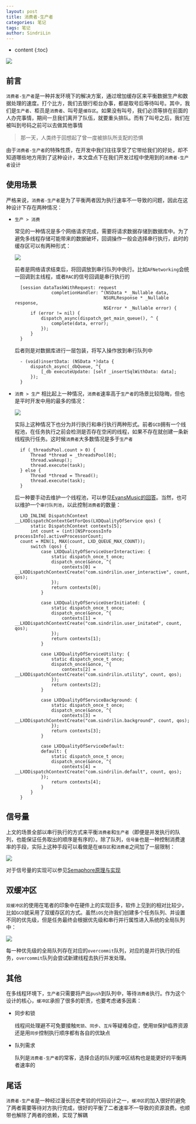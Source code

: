```yaml
---
layout: post
title: 消费者-生产者
categories: 笔记
tags: 笔记
author: SindriLin
---
```


* content
{:toc}

![](http://upload-images.jianshu.io/upload_images/783864-8290c22b88bfa6b5.png?imageMogr2/auto-orient/strip%7CimageView2/2/w/1240)

## 前言
`消费者-生产者`是一种并发环境下的解决方案，通过增加缓存区来平衡数据生产和数据处理的速度。打个比方，我们去银行柜台办事，都是取号后等待叫号。其中，我们是`生产者`、柜员是`消费者`、叫号是`缓存区`。如果没有叫号，我们必须等排在前面的人办完事情，期间一旦我们离开了队伍，就要重头排队。而有了叫号之后，我们在被叫到号码之前可以去做其他事情

> 那一天，人类终于回想起了曾一度被排队所支配的恐惧

由于`消费者-生产者`的特殊性质，在开发中我们往往享受了它带给我们的好处，却不知道哪些地方用到了这种设计，本文盘点下在我们开发过程中使用到的`消费者-生产者`设计

## 使用场景
严格来说，`消费者-生产者`是为了平衡两者因为执行速率不一导致的问题，因此在这种设计下存在两种情况：

- `生产 > 消费`

    常见的一种情况是多个网络请求完成，需要将请求数据存储到数据库中。为了避免多线程存储可能带来的数据破坏，回调操作一般会选择串行执行，此时的缓存区可以有两种形式：
        
    ![](http://upload-images.jianshu.io/upload_images/783864-d809ba515416c31f.png?imageMogr2/auto-orient/strip%7CimageView2/2/w/1240)
    
    前者是网络请求结束后，将回调放到串行队列中执行。比如`AFNetworking`会统一回调到主线程，或者`RAC`的信号回调是串行执行的
 
        [session dataTaskWithRequest: request 
                    completionHandler: ^(NSData * _Nullable data, 
                                        NSURLResponse * _Nullable response, 
                                        NSError * _Nullable error) {
            if (error != nil) {
                dispatch_async(dispatch_get_main_queue(), ^ {
                    complete(data, error);
                });
            }
        }
 
    后者则是对数据库进行一层包装，将写入操作放到串行队列中
 
        - (void)insertData: (NSData *)data {
            dispatch_async(_dbQueue, ^{
                [_db executeUpdate: [self _insertSqlWithData: data];
            });
        }
    
- `消费 > 生产`
    相比起上一种情况，`消费者`速率高于`生产者`的场景比较隐晦，但也是平时开发中用的最多的情况：
     
    ![](http://upload-images.jianshu.io/upload_images/783864-a62271f729c63c24.png?imageMogr2/auto-orient/strip%7CimageView2/2/w/1240)
     
    实际上这种情况下也分为并行执行和串行执行两种形式。前者`GCD`拥有一个线程池，在任务执行之前会检测是否存在空闲的线程，如果不存在就创建一条新线程执行任务。这时候`消费者`大多数情况是多于`生产者`
 
        if (_threadsPool.count > 0) {
            Thread *thread = _threadsPool[0];
            thread.wakeup();
            thread.execute(task);
        } else {
            Thread *thread = Thread();
            thread.execute(task);
        }
 
    后一种要手动去维护一个线程池，可以参见[EvansMusic的回答](https://zhuanlan.zhihu.com/p/22834934)。当然，也可以维护一个`串行队列池`，以此控制`消费者`的数量：
 
        LXD_INLINE DispatchContext __LXDDispatchContextGetForQos(LXDQualityOfService qos) {
            static DispatchContext contexts[5];
            int count = (int)[NSProcessInfo processInfo].activeProcessorCount;
        count = MIN(1, MAX(count, LXD_QUEUE_MAX_COUNT));
            switch (qos) {
                case LXDQualityOfServiceUserInteractive: {
                    static dispatch_once_t once;
                    dispatch_once(&once, ^{
                        contexts[0] = __LXDDispatchContextCreate("com.sindrilin.user_interactive", count, qos);
                    });
                    return contexts[0];
                }
            
                case LXDQualityOfServiceUserInitiated: {
                    static dispatch_once_t once;
                    dispatch_once(&once, ^{
                        contexts[1] = __LXDDispatchContextCreate("com.sindrilin.user_initated", count, qos);
                    });
                    return contexts[1];
                }
            
                case LXDQualityOfServiceUtility: {
                    static dispatch_once_t once;
                    dispatch_once(&once, ^{
                        contexts[2] = __LXDDispatchContextCreate("com.sindrilin.utility", count, qos);
                    });
                    return contexts[2];
                }
            
                case LXDQualityOfServiceBackground: {
                    static dispatch_once_t once;
                    dispatch_once(&once, ^{
                        contexts[3] = __LXDDispatchContextCreate("com.sindrilin.background", count, qos);
                    });
                    return contexts[3];
                }
            
                case LXDQualityOfServiceDefault:
                default: {
                    static dispatch_once_t once;
                    dispatch_once(&once, ^{
                        contexts[4] = __LXDDispatchContextCreate("com.sindrilin.default", count, qos);
                });
                    return contexts[4];
                }
            }
        }

## 信号量
上文的场景全部以串行执行的方式来平衡`消费者`和`生产者`（即便是并发执行的队列，也能保证任务取出的顺序是有序的）。除了队列，`信号量`也是一种控制消费速率的手段，实际上这种手段可以看做是在`缓存区`和`消费者`之间加了一层限制：

![](http://upload-images.jianshu.io/upload_images/783864-42fb7e6a7871ef63.png?imageMogr2/auto-orient/strip%7CimageView2/2/w/1240)

对于信号量的实现可以参见[Semaphore原理与实现](http://www.jianshu.com/p/947153c6b409)

## 双缓冲区
`双缓冲区`的使用在笔者的印象中在硬件上的实现巨多，软件上见到的相对比较少，比如`GCD`就采用了双缓存区的方式。虽然`iOS`允许我们创建多个任务队列、并设置不同的优先级，但是任务最终会根据优先级和串行并行属性进入系统的全局队列中：

![](http://upload-images.jianshu.io/upload_images/783864-cf365326938674a5.png?imageMogr2/auto-orient/strip%7CimageView2/2/w/1240)

每一种优先级的全局队列存在对应的`overcommit`队列，对应的是并行执行的任务，`overcommit`队列会尝试新建线程去执行并发处理。

## 其他
在多线程环境下，`生产者`只需要将产出`push`到队列中，等待`消费者`执行。作为这个设计的核心，`缓冲区`承担了很多的职责，也要考虑诸多因素：

- 同步和锁
 
    线程间处理避不可免要接触`死锁`、`同步`、`互斥`等疑难杂症，使用`锁`保护临界资源还是用`同步`控制执行顺序都有各自的优缺点
 
- 队列需求
 
    队列是`消费者-生产者`的常客，选择合适的队列缓冲区结构也是能更好的平衡两者速率的
 
## 尾话
`消费者-生产者`是一种经过漫长历史考验的代码设计之一，`缓冲区`的加入很好的避免了两者需要等待对方执行完成，很好的平衡了二者速率不一导致的资源浪费。也顺带也解除了两者的依赖，实现了解耦

